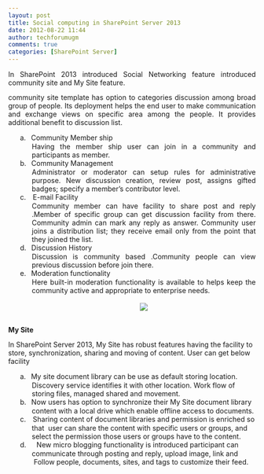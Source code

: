 ```yaml
---
layout: post
title: Social computing in SharePoint Server 2013
date: 2012-08-22 11:44
author: techforumugm
comments: true
categories: [SharePoint Server]
---
```

<div class="MsoNormal" style="line-height:normal;margin:0 0 10pt;text-align:justify;"><span>In SharePoint 2013 introduced Social Networking feature introduced community site and My Site feature. </span></div><div class="MsoNormal" style="line-height:normal;margin:0 0 10pt;text-align:justify;"><span>community site template has option to categories discussion among broad group of people. Its deployment helps the end user to make communication and exchange views on specific area among the people. It provides additional benefit to discussion list. </span></div><div class="MsoListParagraphCxSpFirst" style="line-height:normal;margin:0 0 0 .5in;text-align:justify;text-indent:-.25in;"><span><span>a.<span style="font-family:'Times New Roman';font-style:normal;font-variant:normal;font-weight:normal;line-height:normal;">   </span></span></span><span>Community Member ship </span></div><div class="MsoListParagraphCxSpMiddle" style="line-height:normal;margin:0 0 0 .5in;text-align:justify;"><span>Having the member ship user can join in a community and participants as member. </span></div><div class="MsoListParagraphCxSpMiddle" style="line-height:normal;margin:0 0 0 .5in;text-align:justify;text-indent:-.25in;"><span><span>b.<span style="font-family:'Times New Roman';font-style:normal;font-variant:normal;font-weight:normal;line-height:normal;">   </span></span></span><span>Community Management </span></div><div class="MsoListParagraphCxSpMiddle" style="line-height:normal;margin:0 0 0 .5in;text-align:justify;"><span>Administrator or moderator can setup rules for administrative purpose. New discussion creation, review post, assigns gifted badges; specify a member’s contributor level.</span></div><div class="MsoListParagraphCxSpMiddle" style="line-height:normal;margin:0 0 0 .5in;text-align:justify;text-indent:-.25in;"><span><span>c.<span style="font-family:'Times New Roman';font-style:normal;font-variant:normal;font-weight:normal;line-height:normal;">    </span></span></span><span>E-mail Facility </span></div><div class="MsoListParagraphCxSpMiddle" style="line-height:normal;margin:0 0 0 .5in;text-align:justify;"><span>Community member can have facility to share post and reply .Member of specific group can get discussion facility from there. Community admin can mark any reply as answer. Community user joins a distribution list; they receive email only from the point that they joined the list.</span></div><div class="MsoListParagraphCxSpMiddle" style="line-height:normal;margin:0 0 0 .5in;text-align:justify;text-indent:-.25in;"><span><span>d.<span style="font-family:'Times New Roman';font-style:normal;font-variant:normal;font-weight:normal;line-height:normal;">   </span></span></span><span>Discussion History </span></div><div class="MsoListParagraphCxSpMiddle" style="line-height:normal;margin:0 0 0 .5in;text-align:justify;"><span>Discussion is community based .Community people can view previous discussion before join there. </span></div><div class="MsoListParagraphCxSpMiddle" style="line-height:normal;margin:0 0 0 .5in;text-align:justify;text-indent:-.25in;"><span><span>e.<span style="font-family:'Times New Roman';font-style:normal;font-variant:normal;font-weight:normal;line-height:normal;">   </span></span></span><span>Moderation functionality</span></div><div class="MsoListParagraphCxSpLast" style="line-height:normal;margin:0 0 10pt .5in;text-align:justify;"><span>Here built-in moderation functionality is available to helps keep the community active and appropriate to enterprise needs.</span><br /><span></span><br /><div class="separator" style="clear:both;text-align:center;"><a href="https://techforumugm.files.wordpress.com/2012/08/a6715-socialcomputing.png" style="margin-left:1em;margin-right:1em;"><img border="0" src="https://techforumugm.files.wordpress.com/2012/08/a6715-socialcomputing.png" /></a></div><span></span> </div><div class="MsoNormal" style="line-height:normal;margin:0 0 10pt;"><b><span>My Site </span></b></div><div class="MsoNormal" style="line-height:normal;margin:0 0 10pt;"><span>In SharePoint Server 2013, My Site has robust features having the facility to store, synchronization, sharing and moving of content. User can get below facility </span></div><div class="MsoListParagraphCxSpFirst" style="line-height:normal;margin:0 0 0 .5in;text-indent:-.25in;"><span><span>a.<span style="font-family:'Times New Roman';font-style:normal;font-variant:normal;font-weight:normal;line-height:normal;">   </span></span></span><span>My site document library can be use as default storing location. Discovery service identifies it with other location. Work flow of storing files, managed shared and movement. </span></div><div class="MsoListParagraphCxSpMiddle" style="line-height:normal;margin:0 0 0 .5in;text-indent:-.25in;"><span><span>b.<span style="font-family:'Times New Roman';font-style:normal;font-variant:normal;font-weight:normal;line-height:normal;">   </span></span></span><span>Now users has option to synchronize their My Site document library content with a local drive which enable offline access to documents.</span></div><div class="MsoListParagraphCxSpMiddle" style="line-height:normal;margin:0 0 0 .5in;text-indent:-.25in;"><span><span>c.<span style="font-family:'Times New Roman';font-style:normal;font-variant:normal;font-weight:normal;line-height:normal;">    </span></span></span><span>Sharing content of document libraries and permission is enriched so that <span> </span>user can share the content with specific users or groups, and select the permission those users or groups have to the content.</span></div><div class="MsoListParagraphCxSpLast" style="line-height:normal;margin:0 0 10pt .5in;text-indent:-.25in;"><span><span>d.<span style="font-family:'Times New Roman';font-style:normal;font-variant:normal;font-weight:normal;line-height:normal;">      </span></span></span><span>New micro blogging functionality is introduced participant can communicate through posting and reply, upload image, link and <span> </span>Follow people, documents, sites, and tags to customize their feed.</span><span></span></div>
